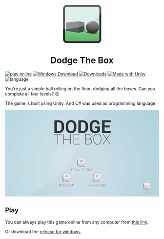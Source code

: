 <p align="center">
<a href="https://github.com/KhanShaheb34/Snake-Mania" align="center">
<img align="center" width="125" height="125" src="https://github.com/KhanShaheb34/Dodge-The-Box/raw/master/images/logo.png">
</a>
</p>

# <div align="center">Dodge The Box<div>

[![play online](https://img.shields.io/badge/Play-Online-d40000?logo=asciinema&style=flat-square)](http://khanshaheb.me/Dodge-The-Box/)
[![Windows Download](https://img.shields.io/badge/Download-Windows-0078d6?style=flat-square&logo=windows)](https://github.com/KhanShaheb34/Dodge-The-Box/releases/download/1.0.0/DodgeTheBox_WinX86.zip)
[![Downloads](https://img.shields.io/github/downloads/KhanShaheb34/Dodge-The-Box/total?label=Downloads&style=flat-square)](https://github.com/KhanShaheb34/Dodge-The-Box/releases/tag/1.0.0)
[![Made with Unity](https://img.shields.io/badge/Made%20With-Unity-000000?logo=unity&style=flat-square)](https://unity.com/)
![language](https://img.shields.io/badge/C%23-Language-239120?logo=c%20sharp&style=flat-square)

You're just a simple ball rolling on the floor, dodging all the boxes. Can you complete all four levels? 😉

The game is built using Unity. And C# was used as programming language.

[![gameplay](/images/dtb_gameplay.gif)](http://khanshaheb.me/Dodge-The-Box/)

## Play

You can always play this game online from any computer from [this link](http://khanshaheb.me/Dodge-The-Box/).

Or download the [release for windows](https://github.com/KhanShaheb34/Dodge-The-Box/releases/download/1.0.0/DodgeTheBox_WinX86.zip).
